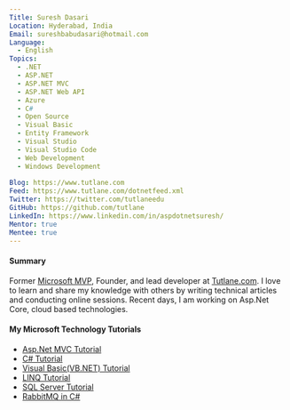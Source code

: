```yaml
---
Title: Suresh Dasari
Location: Hyderabad, India
Email: sureshbabudasari@hotmail.com
Language:
  - English
Topics:
  - .NET
  - ASP.NET
  - ASP.NET MVC
  - ASP.NET Web API
  - Azure
  - C#
  - Open Source
  - Visual Basic
  - Entity Framework
  - Visual Studio
  - Visual Studio Code
  - Web Development
  - Windows Development
  
Blog: https://www.tutlane.com
Feed: https://www.tutlane.com/dotnetfeed.xml
Twitter: https://twitter.com/tutlaneedu
GitHub: https://github.com/tutlane
LinkedIn: https://www.linkedin.com/in/aspdotnetsuresh/
Mentor: true
Mentee: true
---
```

#### Summary

Former [Microsoft MVP](https://mvp.microsoft.com/en-us/PublicProfile/5001168?fullName=Suresh%20Dasari), Founder, and lead developer at [Tutlane.com](http://tutlane.com). 
I love to learn and share my knowledge with others by writing technical articles and conducting online sessions. Recent days, I am working on Asp.Net Core, cloud based 
technologies. 

#### My Microsoft Technology Tutorials

- [Asp.Net MVC Tutorial](https://www.tutlane.com/tutorial/aspnet-mvc)
- [C# Tutorial](https://www.tutlane.com/tutorial/csharp)
- [Visual Basic(VB.NET) Tutorial](https://www.tutlane.com/tutorial/visual-basic)
- [LINQ Tutorial](https://www.tutlane.com/tutorial/linq)
- [SQL Server Tutorial](https://www.tutlane.com/tutorial/sql-server)
- [RabbitMQ in C#](https://www.tutlane.com/tutorial/rabbitmq) 

